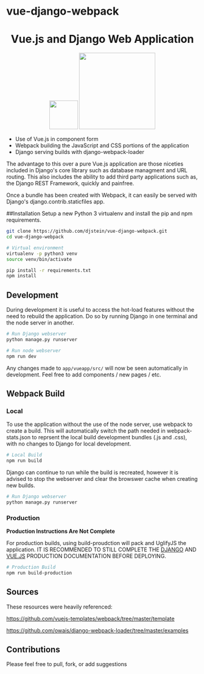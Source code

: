 # vue-django-webpack

<h1 align="center">
  Vue.js and Django Web Application
</h1>

<p align="center">
  <img src="https://raw.githubusercontent.com/djstein/vue-django-webpack/master/app/vueapp/src/assets/vue-logo.png" width="75" />
  <img src="https://raw.githubusercontent.com/djstein/vue-django-webpack/master/app/vueapp/src/assets/django-logo.png" width="200" />
</p>

- Use of Vue.js in component form
- Webpack building the JavaScript and CSS portions of the application
- Django serving builds with django-webpack-loader

The advantage to this over a pure Vue.js application are those niceties included in Django's core library such as database managment and URL routing. This also includes the ability to add third party applications such as, the Django REST Framework, quickly and painfree.

Once a bundle has been created with Webpack, it can easily be served with Django's django.contrib.staticfiles app.

##Installation
Setup a new Python 3 virtualenv and install the pip and npm requirements.
```bash
git clone https://github.com/djstein/vue-django-webpack.git
cd vue-django-webpack

# Virtual environment
virtualenv -p python3 venv
source venv/bin/activate

pip install -r requirements.txt
npm install
```

## Development
During development it is useful to access the hot-load features without the need to rebuild the application.
Do so by running Django in one terminal and the node server in another.
```bash
# Run Django webserver
python manage.py runserver

# Run node webserver
npm run dev
```
Any changes made to `app/vueapp/src/` will now be seen automatically in development. Feel free to add components / new pages / etc.

## Webpack Build
### Local
To use the application without the use of the node server, use webpack to create a build. This will automatically switch the path needed in webpack-stats.json to reprsent the local build development bundles (.js and .css), with no changes to Django for local development.
```bash
# Local Build
npm run build
```
Django can continue to run while the build is recreated, however it is advised to stop the webserver and clear the browswer cache when creating new builds.
```bash
# Run Django webserver
python manage.py runserver
```

### Production
**Production Instructions Are Not Complete**

For production builds, using build-proudction will pack and UglifyJS the application. IT IS RECOMMENDED TO STILL COMPLETE THE  [DJANGO](https://docs.djangoproject.com/en/dev/howto/deployment/checklist/) AND [VUE.JS](https://vuejs.org/v2/guide/deployment.html) PRODUCTION DOCUMENTATION BEFORE DEPLOYING.
```bash
# Production Build
npm run build-production
```

## Sources 

These resources were heavily referenced:

https://github.com/vuejs-templates/webpack/tree/master/template

https://github.com/owais/django-webpack-loader/tree/master/examples

## Contributions
Please feel free to pull, fork, or add suggestions
